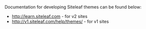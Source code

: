 Documentation for developing Siteleaf themes can be found below: 

- <http://learn.siteleaf.com> - for v2 sites 
- <http://v1.siteleaf.com/help/themes/> - for v1 sites 
